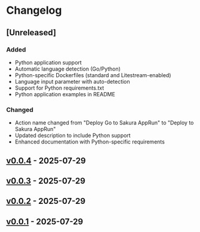 # Changelog

## [Unreleased]

### Added
- Python application support
- Automatic language detection (Go/Python)
- Python-specific Dockerfiles (standard and Litestream-enabled)
- Language input parameter with auto-detection
- Support for Python requirements.txt
- Python application examples in README

### Changed
- Action name changed from "Deploy Go to Sakura AppRun" to "Deploy to Sakura AppRun"
- Updated description to include Python support
- Enhanced documentation with Python-specific requirements

## [v0.0.4](https://github.com/ippanpeople/sacloud-apprun-action/compare/v0.0.3...v0.0.4) - 2025-07-29

## [v0.0.3](https://github.com/ippanpeople/sacloud-apprun-action/compare/v0.0.2...v0.0.3) - 2025-07-29

## [v0.0.2](https://github.com/ippanpeople/sacloud-apprun-action/compare/v0.0.1...v0.0.2) - 2025-07-29

## [v0.0.1](https://github.com/ippanpeople/sacloud-apprun-action/commits/v0.0.1) - 2025-07-29
